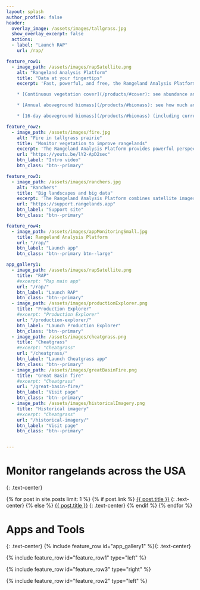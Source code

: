 ```yaml
---
layout: splash
author_profile: false
header:
  overlay_image: /assets/images/tallgrass.jpg
  show_overlay_excerpt: false
  actions:
  - label: "Launch RAP"
    url: /rap/

feature_row1:
  - image_path: /assets/images/rapSatellite.png
    alt: "Rangeland Analysis Platform"
    title: "Data at your fingertips"
    excerpt: 'Fast, powerful, and free, the Rangeland Analysis Platform is an innovative online tool that quickly visualizes and analyzes vegetation data for the United States. [Launch the app](/rap/) to examine trends at pasture, ranch, watershed, or broader scales. Datasets include:<br>  

    * [Continuous vegetation cover](/products/#cover): see abundance and distribution of perennial or annual herbaceous, shrubs, trees, and bare ground<br>

    * [Annual aboveground biomass](/products/#biomass): see how much and where production has changed over the years<br>

    * [16-day aboveground biomass](/products/#biomass) (including current year): see how production has changed within the growing season'

feature_row2:
  - image_path: /assets/images/fire.jpg
    alt: "Fire in tallgrass prairie"
    title: "Monitor vegetation to improve rangelands"
    excerpt: 'The Rangeland Analysis Platform provides powerful perspective and context for rangeland monitoring. Use it to develop new management strategies and to evaluate current or past management practices.'
    url: "https://youtu.be/lY2-ApD2sec"
    btn_label: "Intro video"
    btn_class: "btn--primary"

feature_row3:
  - image_path: /assets/images/ranchers.jpg
    alt: "Ranchers"
    title: "Big landscapes and big data"
    excerpt: 'The Rangeland Analysis Platform combines satellite imagery with thousands of on-the-ground vegetation measurements collected by BLM, NPS, and NRCS. The power of cloud computing and machine learning technology allows the RAP to easily map vegetation across the United States.'
    url: "https://support.rangelands.app"
    btn_label: "Support site"
    btn_class: "btn--primary"

feature_row4:
  - image_path: /assets/images/appMonitoringSmall.jpg
    title: Rangeland Analysis Platform
    url: "/rap/"
    btn_label: "Launch app"
    btn_class: "btn--primary btn--large"

app_gallery1:
  - image_path: /assets/images/rapSatellite.png
    title: "RAP"
    #excerpt: "Rap main app"
    url: "/rap/"
    btn_label: "Launch RAP"
    btn_class: "btn--primary"
  - image_path: /assets/images/productionExplorer.png
    title: "Production Explorer"
    #excerpt: "Production Explorer"
    url: "/production-explorer/"
    btn_label: "Launch Production Explorer"
    btn_class: "btn--primary"
  - image_path: /assets/images/cheatgrass.png
    title: "Cheatgrass"
    #excerpt: "Cheatgrass"
    url: "/cheatgrass/"
    btn_label: "Launch Cheatgrass app"
    btn_class: "btn--primary"
  - image_path: /assets/images/greatBasinFire.png
    title: "Great Basin fire"
    #excerpt: "Cheatgrass"
    url: "/great-basin-fire/"
    btn_label: "Visit page"
    btn_class: "btn--primary"
  - image_path: /assets/images/historicalImagery.png
    title: "Historical imagery"
    #excerpt: "Cheatgrass"
    url: "/historical-imagery/"
    btn_label: "Visit page"
    btn_class: "btn--primary"


---
```


<h1>Monitor rangelands across the USA</h1>
{: .text-center}

{% for post in site.posts limit: 1 %}
  {% if post.link %}
  <a href="{{ post.link }}">{{ post.title }}</a>
  {: .text-center}
  {% else %}
  <a href="{{ post.url }}">{{ post.title }}</a>
  {: .text-center}
  {% endif %}
{% endfor %}

<h1> Apps and Tools </h1>{: .text-center}
{% include feature_row id="app_gallery1" %}{: .text-center}

{% include feature_row id="feature_row1" type="left" %}

{% include feature_row id="feature_row3" type="right" %}

{% include feature_row id="feature_row2" type="left" %}
